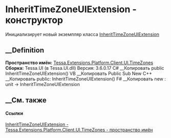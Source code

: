 # InheritTimeZoneUIExtension - конструктор
Инициализирует новый экземпляр класса
[InheritTimeZoneUIExtension](T_Tessa_Extensions_Platform_Client_UI_TimeZones_InheritTimeZoneUIExtension.htm)
##  __Definition
 **Пространство имён:**
[Tessa.Extensions.Platform.Client.UI.TimeZones](N_Tessa_Extensions_Platform_Client_UI_TimeZones.htm)  
 **Сборка:** Tessa.UI (в Tessa.UI.dll) Версия: 3.6.0.17
C# __Копировать
     public InheritTimeZoneUIExtension()
VB __Копировать
     Public Sub New
C++ __Копировать
     public:
    InheritTimeZoneUIExtension()
F# __Копировать
     new : unit -> InheritTimeZoneUIExtension
##  __См. также
#### Ссылки
[InheritTimeZoneUIExtension -
](T_Tessa_Extensions_Platform_Client_UI_TimeZones_InheritTimeZoneUIExtension.htm)
[Tessa.Extensions.Platform.Client.UI.TimeZones - пространство
имён](N_Tessa_Extensions_Platform_Client_UI_TimeZones.htm)
